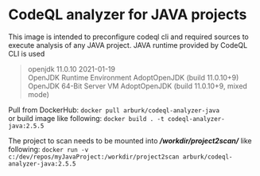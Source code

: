 # CodeQL analyzer for JAVA projects

This image is intended to preconfigure codeql cli and required sources to execute analysis of any JAVA project.
JAVA runtime provided by CodeQL CLI is used
> openjdk 11.0.10 2021-01-19  
> OpenJDK Runtime Environment AdoptOpenJDK (build 11.0.10+9)  
> OpenJDK 64-Bit Server VM AdoptOpenJDK (build 11.0.10+9, mixed mode)  

Pull from DockerHub: ```docker pull arburk/codeql-analyzer-java```  
or build image like following:
```docker build . -t codeql-analyzer-java:2.5.5```

The project to scan needs to be mounted into ___/workdir/project2scan/___ like following:
```docker run -v c:/dev/repos/myJavaProject:/workdir/project2scan arburk/codeql-analyzer-java:2.5.5```
